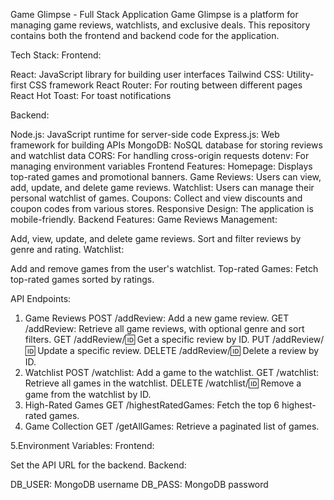 Game Glimpse - Full Stack Application
Game Glimpse is a platform for managing game reviews, watchlists, and exclusive deals. This repository contains both the frontend and backend code for the application.

Tech Stack:
Frontend:

React: JavaScript library for building user interfaces
Tailwind CSS: Utility-first CSS framework
React Router: For routing between different pages
React Hot Toast: For toast notifications


Backend:

Node.js: JavaScript runtime for server-side code
Express.js: Web framework for building APIs
MongoDB: NoSQL database for storing reviews and watchlist data
CORS: For handling cross-origin requests
dotenv: For managing environment variables
Frontend Features:
Homepage: Displays top-rated games and promotional banners.
Game Reviews: Users can view, add, update, and delete game reviews.
Watchlist: Users can manage their personal watchlist of games.
Coupons: Collect and view discounts and coupon codes from various stores.
Responsive Design: The application is mobile-friendly.
Backend Features:
Game Reviews Management:

Add, view, update, and delete game reviews.
Sort and filter reviews by genre and rating.
Watchlist:

Add and remove games from the user's watchlist.
Top-rated Games: Fetch top-rated games sorted by ratings.

API Endpoints:
1. Game Reviews
POST /addReview: Add a new game review.
GET /addReview: Retrieve all game reviews, with optional genre and sort filters.
GET /addReview/:id: Get a specific review by ID.
PUT /addReview/:id: Update a specific review.
DELETE /addReview/:id: Delete a review by ID.
2. Watchlist
POST /watchlist: Add a game to the watchlist.
GET /watchlist: Retrieve all games in the watchlist.
DELETE /watchlist/:id: Remove a game from the watchlist by ID.
3. High-Rated Games
GET /highestRatedGames: Fetch the top 6 highest-rated games.
4. Game Collection
GET /getAllGames: Retrieve a paginated list of games.


5.Environment Variables:
Frontend:

Set the API URL for the backend.
Backend:

DB_USER: MongoDB username
DB_PASS: MongoDB password
